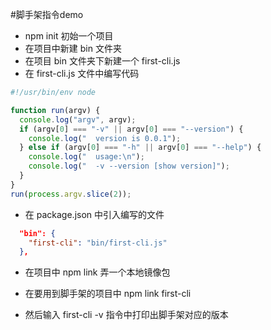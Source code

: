 #脚手架指令demo

- npm init 初始一个项目
- 在项目中新建 bin 文件夹
- 在项目 bin 文件夹下新建一个 first-cli.js
- 在 first-cli.js 文件中编写代码

```js
#!/usr/bin/env node

function run(argv) {
  console.log("argv", argv);
  if (argv[0] === "-v" || argv[0] === "--version") {
    console.log("  version is 0.0.1");
  } else if (argv[0] === "-h" || argv[0] === "--help") {
    console.log("  usage:\n");
    console.log("  -v --version [show version]");
  }
}
run(process.argv.slice(2));
```

- 在 package.json 中引入编写的文件

```json
  "bin": {
    "first-cli": "bin/first-cli.js"
  },
```

- 在项目中 npm link 弄一个本地镜像包

- 在要用到脚手架的项目中 npm link first-cli
- 然后输入 first-cli -v 指令中打印出脚手架对应的版本
